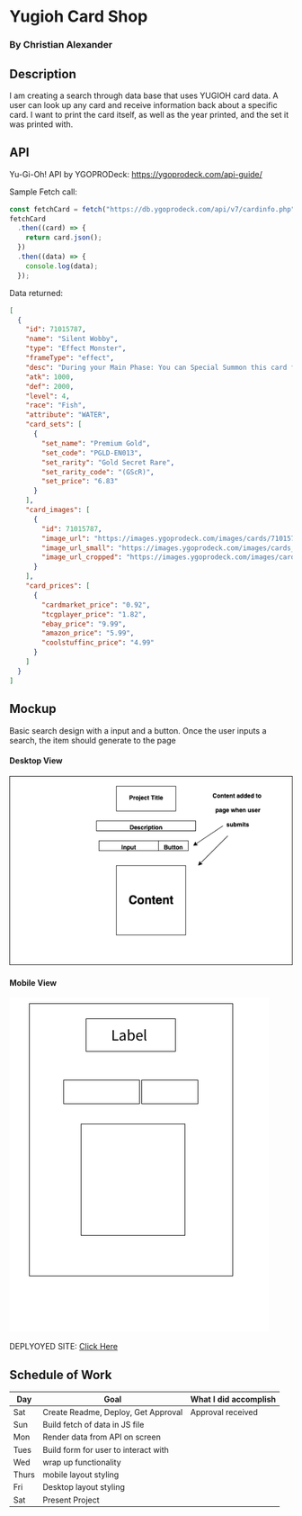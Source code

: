# Yugioh Card Shop

### By Christian Alexander

## Description

I am creating a search through data base that uses YUGIOH card data. A user can look up any card
and receive information back about a specific card. I want to print the card itself, as well as
the year printed, and the set it was printed with.

## API

Yu-Gi-Oh! API by YGOPRODeck: https://ygoprodeck.com/api-guide/

Sample Fetch call:

```js
const fetchCard = fetch("https://db.ygoprodeck.com/api/v7/cardinfo.php");
fetchCard
  .then((card) => {
    return card.json();
  })
  .then((data) => {
    console.log(data);
  });
```

Data returned:

```json
[
  {
    "id": 71015787,
    "name": "Silent Wobby",
    "type": "Effect Monster",
    "frameType": "effect",
    "desc": "During your Main Phase: You can Special Summon this card from your hand to your opponent's side of the field. When Summoned this way: Draw 1 card, and if you do, your opponent gains 2000 Life Points. You can only use this effect of \"Silent Wobby\" once per turn. The hand size limit of this card's controller becomes 3.",
    "atk": 1000,
    "def": 2000,
    "level": 4,
    "race": "Fish",
    "attribute": "WATER",
    "card_sets": [
      {
        "set_name": "Premium Gold",
        "set_code": "PGLD-EN013",
        "set_rarity": "Gold Secret Rare",
        "set_rarity_code": "(GScR)",
        "set_price": "6.83"
      }
    ],
    "card_images": [
      {
        "id": 71015787,
        "image_url": "https://images.ygoprodeck.com/images/cards/71015787.jpg",
        "image_url_small": "https://images.ygoprodeck.com/images/cards_small/71015787.jpg",
        "image_url_cropped": "https://images.ygoprodeck.com/images/cards_cropped/71015787.jpg"
      }
    ],
    "card_prices": [
      {
        "cardmarket_price": "0.92",
        "tcgplayer_price": "1.82",
        "ebay_price": "9.99",
        "amazon_price": "5.99",
        "coolstuffinc_price": "4.99"
      }
    ]
  }
]
```

## Mockup

Basic search design with a input and a button. Once the user inputs a search, the item should generate to the page

#### Desktop View

![My Desktop View](/images/desktop.png)

#### Mobile View

![My Mobile View](/images/mobile.png)

DEPLYOYED SITE: [Click Here](https://adrick1210.github.io/Card-Shop-Proj/)

## Schedule of Work

| Day   | Goal                                 | What I did accomplish |
| ----- | ------------------------------------ | --------------------- |
| Sat   | Create Readme, Deploy, Get Approval  |  Approval received    |
| Sun   | Build fetch of data in JS file       |                       |
| Mon   | Render data from API on screen       |                       |
| Tues  | Build form for user to interact with |                       |
| Wed   | wrap up functionality                |                       |
| Thurs | mobile layout styling                |                       |
| Fri   | Desktop layout styling               |                       |
| Sat   | Present Project                      |                       |
